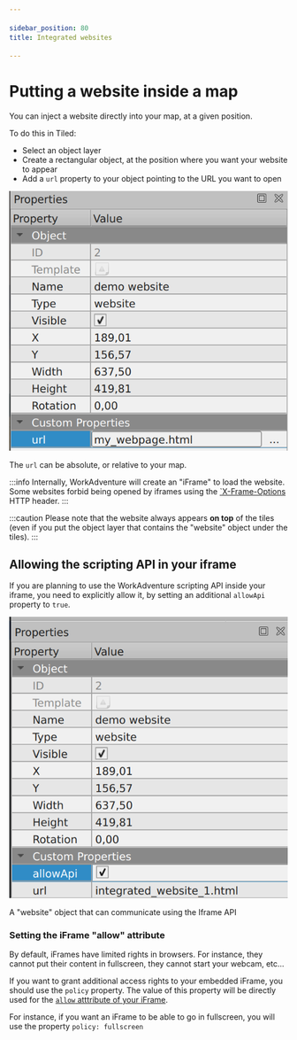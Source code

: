 ```yaml
---

sidebar_position: 80
title: Integrated websites

---
```


# Putting a website inside a map

You can inject a website directly into your map, at a given position.

To do this in Tiled:

- Select an object layer
- Create a rectangular object, at the position where you want your website to appear
- Add a `url` property to your object pointing to the URL you want to open

![A "website" object](images/website_url_property.png)

The `url` can be absolute, or relative to your map.

:::info
Internally, WorkAdventure will create an "iFrame" to load the website.
Some websites forbid being opened by iframes using the [`X-Frame-Options](https://developer.mozilla.org/en-US/docs/Web/HTTP/Headers/X-Frame-Options)
HTTP header.
:::

:::caution
Please note that the website always appears **on top** of the tiles (even if you put the object layer that
contains the "website" object under the tiles).
:::

## Allowing the scripting API in your iframe

If you are planning to use the WorkAdventure scripting API inside your iframe, you need
to explicitly allow it, by setting an additional `allowApi` property to `true`.

![A "website" object that can communicate using the Iframe API](images/website_allowapi_property.png)

<div class="text--center text--italic">A "website" object that can communicate using the Iframe API</div>

### Setting the iFrame "allow" attribute

By default, iFrames have limited rights in browsers. For instance, they cannot put their content in fullscreen, they cannot start your webcam, etc...

If you want to grant additional access rights to your embedded iFrame, you should use the `policy` property. The value of this property will be directly used for the [`allow` atttribute of your iFrame](https://developer.mozilla.org/en-US/docs/Web/HTTP/Feature_Policy/Using_Feature_Policy#the_iframe_allow_attribute).

For instance, if you want an iFrame to be able to go in fullscreen, you will use the property `policy: fullscreen`
